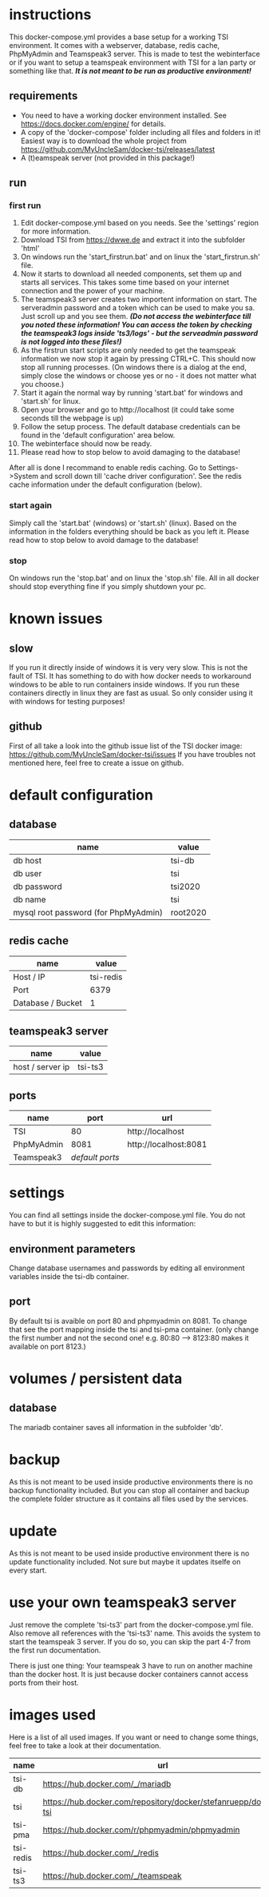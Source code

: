 # instructions
This docker-compose.yml provides a base setup for a working TSI environment. It comes with a webserver, database, redis cache, PhpMyAdmin and Teamspeak3 server. This is made to test the webinterface or if you want to setup a teamspeak environment with TSI for a lan party or something like that. ***It is not meant to be run as productive environment!***

## requirements
- You need to have a working docker environment installed. See https://docs.docker.com/engine/ for details.
- A copy of the 'docker-compose' folder including all files and folders in it! Easiest way is to download the whole project from https://github.com/MyUncleSam/docker-tsi/releases/latest
- A (t)eamspeak server (not provided in this package!)

## run
### first run
1. Edit docker-compose.yml based on you needs. See the 'settings' region for more information.
2. Download TSI from https://dwwe.de and extract it into the subfolder 'html'
3. On windows run the 'start_firstrun.bat' and on linux the 'start_firstrun.sh' file.
4. Now it starts to download all needed components, set them up and starts all services. This takes some time based on your internet connection and the power of your machine.
5. The teamspeak3 server creates two importent information on start. The serveradmin password and a token which can be used to make you sa. Just scroll up and you see them. ***(Do not access the webinterface till you noted these information! You can access the token by checking the teamspeak3 logs inside 'ts3/logs' - but the serveadmin password is not logged into these files!)***
6. As the firstrun start scripts are only needed to get the teamspeak information we now stop it again by pressing CTRL+C. This should now stop all running processes. (On windows there is a dialog at the end, simply close the windows or choose yes or no - it does not matter what you choose.)
7. Start it again the normal way by running 'start.bat' for windows and 'start.sh' for linux.
8. Open your browser and go to http://localhost (it could take some seconds till the webpage is up)
9. Follow the setup process. The default database credentials can be found in the 'default configuration' area below.
10. The webinterface should now be ready.
11. Please read how to stop below to avoid damaging to the database!

After all is done I recommand to enable redis caching. Go to Settings->System and scroll down till 'cache driver configuration'. See the redis cache information under the default configuration (below).

### start again
Simply call the 'start.bat' (windows) or 'start.sh' (linux). Based on the information in the folders everything should be back as you left it. Please read how to stop below to avoid damage to the database!

### stop
On windows run the 'stop.bat' and on linux the 'stop.sh' file. All in all docker should stop everything fine if you simply shutdown your pc.

# known issues
## slow
If you run it directly inside of windows it is very very slow. This is not the fault of TSI. It has something to do with how docker needs to workaround windows to be able to run containers inside windows. If you run these containers directly in linux they are fast as usual. So only consider using it with windows for testing purposes!

## github
First of all take a look into the github issue list of the TSI docker image: https://github.com/MyUncleSam/docker-tsi/issues
If you have troubles not mentioned here, feel free to create a issue on github.

# default configuration
## database
| name | value |
| ---- | ----- |
| db host | tsi-db |
| db user | tsi |
| db password | tsi2020 |
| db name | tsi |
| mysql root password (for PhpMyAdmin) | root2020 |

## redis cache
| name | value |
| ---- | ----- |
| Host / IP | tsi-redis |
| Port | 6379 |
| Database / Bucket | 1 |

## teamspeak3 server
| name | value |
| ---- | ----- |
| host / server ip | tsi-ts3 |

## ports
| name | port | url |
| ---- | ---- | ----- |
| TSI | 80 | http://localhost |
| PhpMyAdmin | 8081 | http://localhost:8081 |
| Teamspeak3 | *default ports* | |

# settings
You can find all settings inside the docker-compose.yml file. You do not have to but it is highly suggested to edit this information:

## environment parameters
Change database usernames and passwords by editing all environment variables inside the tsi-db container.

## port
By default tsi is avaible on port 80 and phpmyadmin on 8081. To change that see the port mapping inside the tsi and tsi-pma container. (only change the first number and not the second one! e.g. 80:80 --> 8123:80 makes it available on port 8123.)

# volumes / persistent data
## database
The mariadb container saves all information in the subfolder 'db'.

# backup
As this is not meant to be used inside productive environments there is no backup functionality included. But you can stop all container and backup the complete folder structure as it contains all files used by the services.

# update
As this is not meant to be used inside productive environment there is no update functionality included. Not sure but maybe it updates itselfe on every start.

# use your own teamspeak3 server
Just remove the complete 'tsi-ts3' part from the docker-compose.yml file. Also remove all references with the 'tsi-ts3' name. This avoids the system to start the teamspeak 3 server. If you do so, you can skip the part 4-7 from the first run documentation.

There is just one thing:
Your teamspeak 3 have to run on another machine than the docker host. It is just because docker containers cannot access ports from their host.

# images used
Here is a list of all used images. If you want or need to change some things, feel free to take a look at their documentation.

| name | url |
| ---- | --- |
| tsi-db | https://hub.docker.com/_/mariadb |
| tsi | https://hub.docker.com/repository/docker/stefanruepp/docker-tsi |
| tsi-pma | https://hub.docker.com/r/phpmyadmin/phpmyadmin |
| tsi-redis | https://hub.docker.com/_/redis |
| tsi-ts3 | https://hub.docker.com/_/teamspeak |